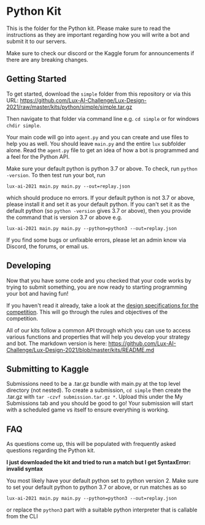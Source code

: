 # Python Kit

This is the folder for the Python kit. Please make sure to read the instructions as they are important regarding how you will write a bot and submit it to our servers.

Make sure to check our discord or the Kaggle forum for announcements if there are any breaking changes.

## Getting Started

To get started, download the `simple` folder from this repository or via this URL: https://github.com/Lux-AI-Challenge/Lux-Design-2021/raw/master/kits/python/simple/simple.tar.gz

Then navigate to that folder via command line e.g. `cd simple` or for windows `chdir simple`.

Your main code will go into `agent.py` and you can create and use files to help you as well. You should leave `main.py` and the entire `lux` subfolder alone. Read the `agent.py` file to get an idea of how a bot is programmed and a feel for the Python API.

Make sure your default python is python 3.7 or above. To check, run `python -version`. To then test run your bot, run 

```
lux-ai-2021 main.py main.py --out=replay.json
```

which should produce no errors. If your default python is not 3.7 or above, please install it and set it as your default python. If you can't set it as the default python (so `python -version` gives 3.7 or above), then you provide the command that is version 3.7 or above e.g.

```
lux-ai-2021 main.py main.py --python=python3 --out=replay.json
```

If you find some bugs or unfixable errors, please let an admin know via Discord, the forums, or email us.

## Developing

Now that you have some code and you checked that your code works by trying to submit something, you are now ready to starting programming your bot and having fun!

If you haven't read it already, take a look at the [design specifications for the competition](https://lux-ai.org/specs-2021). This will go through the rules and objectives of the competition.

All of our kits follow a common API through which you can use to access various functions and properties that will help you develop your strategy and bot. The markdown version is here: https://github.com/Lux-AI-Challenge/Lux-Design-2021/blob/master/kits/README.md

## Submitting to Kaggle

Submissions need to be a .tar.gz bundle with main.py at the top level directory
(not nested). To create a submission, `cd simple` then create the .tar.gz with
`tar -czvf submission.tar.gz *`. Upload this under the My Submissions tab and
you should be good to go! Your submission will start with a scheduled game vs
itself to ensure everything is working.

## FAQ

As questions come up, this will be populated with frequently asked questions regarding the Python kit.

**I just downloaded the kit and tried to run a match but I get SyntaxError: invalid syntax**

You most likely have your default python set to python version 2. Make sure to set your default python to python 3.7 or above, or run matches as so

```
lux-ai-2021 main.py main.py --python=python3 --out=replay.json
```

or replace the `python3` part with a suitable python interpreter that is callable from the CLI
